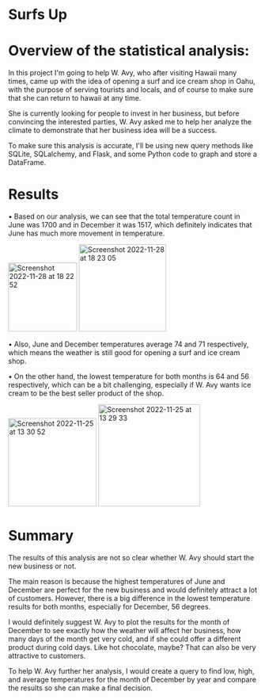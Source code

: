 # Surfs Up

#	Overview of the statistical analysis:

In this project I'm going to help W. Avy, who after visiting Hawaii many times, came up with the idea of opening a surf and ice cream shop in Oahu, with the purpose of serving tourists and locals, and of course to make sure that she can return to hawaii at any time.

She is currently looking for people to invest in her business, but before convincing the interested parties, W. Avy asked me to help her analyze the climate to demonstrate that her business idea will be a success.

To make sure this analysis is accurate, I'll be using new query methods like SQLite, SQLalchemy, and Flask, and some Python code to graph and store a DataFrame.

# Results

• Based on our analysis, we can see that the total temperature count in June was 1700 and in December it was 1517, which definitely indicates that June has much more movement in temperature.

<img width="139" alt="Screenshot 2022-11-28 at 18 22 52" src="https://user-images.githubusercontent.com/112814924/204342008-c4fbe699-01d4-41cc-a4ec-c97aa25a4553.png"> <img width="176" alt="Screenshot 2022-11-28 at 18 23 05" src="https://user-images.githubusercontent.com/112814924/204342023-a7c657d2-7a9b-48bf-91fc-ec122183dbdc.png">

• Also, June and December temperatures average 74 and 71 respectively, which means the weather is still good for opening a surf and ice cream shop.

• On the other hand, the lowest temperature for both months is 64 and 56 respectively, which can be a bit challenging, especially if W. Avy wants ice cream to be the best seller product of the shop.

<img width="178" alt="Screenshot 2022-11-25 at 13 30 52" src="https://user-images.githubusercontent.com/112814924/204342152-fa32b72a-b359-4cc6-b6c2-d61f09e084a1.png"> <img width="206" alt="Screenshot 2022-11-25 at 13 29 33" src="https://user-images.githubusercontent.com/112814924/204342162-8a84696f-f1e6-4cf7-a0cd-9514f25f02ac.png">

# Summary

The results of this analysis are not so clear whether W. Avy should start the new business or not. 

The main reason is because the highest temperatures of June and December are perfect for the new business and would definitely attract a lot of customers. However, there is a big difference in the lowest temperature results for both months, especially for December, 56 degrees.

I would definitely suggest W. Avy to plot the results for the month of December to see exactly how the weather will affect her business, how many days of the month get very cold, and if she could offer a different product during cold days. Like hot chocolate, maybe? That can also be very attractive to customers.

To help W. Avy further her analysis, I would create a query to find low, high, and average temperatures for the month of December by year and compare the results so she can make a final decision.